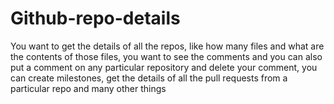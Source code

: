 # Github-repo-details
You want to get the details of all the repos, like how many files and what are the contents of those files, you want to see the comments and you can also put a comment on any particular repository and delete your comment, you can create milestones, get the details of all the pull requests from a particular repo and many other things
